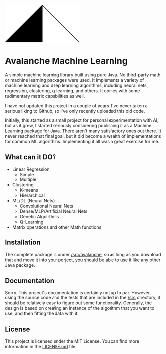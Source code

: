 ![](logo_small.jpg)
# Avalanche Machine Learning

A simple machine learning library built using pure Java. No third-party math or machine learning packages were used. It implements a variety of machine learning and deep learning algorithms, including neural nets, regression, clustering, q-learning, and others. It comes with some rudimentary matrix capabilities as well.

I have not updated this project in a couple of years. I've never taken a serious liking to Github, so I've only recently uploaded this old code.

Initially, this started as a small project for personal experimentation with AI, but as it grew, I started seriously considering publishing it as a Machine Learning package for Java. There aren't many satisfactory ones out there. It never reached that final goal, but it did become a wealth of implementations for common ML algorithms. Implementing it all was a great exercise for me.

## What can it DO?
* Linear Regression
    - Simple
    - Multiple
* Clustering
    - K-means
    - Hierarchical
* ML/DL (Neural Nets)
    - Convolutional Neural Nets
    - Dense/MLP/Artificial Neural Nets
    - Genetic Algoirthms
    - Q-Learning
* Matrix operations and other Math functions

## Installation
The complete package is under [/src/avalanche](/src/avalanche), so as long as you download that and move it into your porject, you should be able to use it like any other Java package.

## Documentation
Sorry. This project's documentation is certainly not up to par. However, using the source code and the tests that are included in the [/src](/src) directory, it should be relatively easy to figure out some functionality. Generally, the design is based on creating an instance of the algorithm that you want to use, and then fitting the data with it.

## License
This project is licensed under the MIT License. You can find more information in the [LICENSE.md](LICENSE.md) file.
